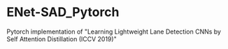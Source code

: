 # ENet-SAD_Pytorch
 Pytorch implementation of "Learning Lightweight Lane Detection CNNs by Self Attention Distillation (ICCV 2019)"
